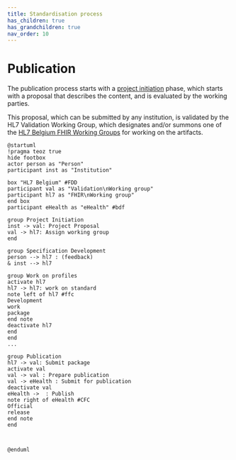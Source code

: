 ```yaml
---
title: Standardisation process
has_children: true
has_grandchildren: true
nav_order: 10
---
```


# Publication

The publication process starts with a [project initiation](project_initiation.html) phase, which starts with a proposal that describes the content, and is evaluated by the working parties.

This proposal, which can be submitted by any institution, is validated by the HL7 Validation Working Group, which designates and/or summons one of the [HL7 Belgium FHIR Working Groups](hl7_be_wgs.html) for working on the artifacts. 


```plantuml!
@startuml
!pragma teoz true
hide footbox
actor person as "Person"
participant inst as "Institution"

box "HL7 Belgium" #FDD 
participant val as "Validation\nWorking group"
participant hl7 as "FHIR\nWorking group"
end box
participant eHealth as "eHealth" #bdf

group Project Initiation 
inst -> val: Project Proposal
val -> hl7: Assign working group
end

group Specification Development
person --> hl7 : (feedback)
& inst --> hl7 

group Work on profiles
activate hl7
hl7 -> hl7: work on standard
note left of hl7 #ffc
Development
work 
package
end note
deactivate hl7
end
end
...

group Publication
hl7 -> val: Submit package
activate val
val -> val : Prepare publication
val -> eHealth : Submit for publication
deactivate val
eHealth ->  : Publish
note right of eHealth #CFC
Official
release
end note
end



@enduml

```




